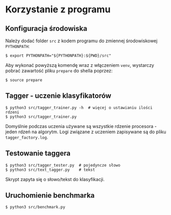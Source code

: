 # Korzystanie z programu

## Konfiguracja środowiska
Należy dodać folder `src` z kodem programu do zmiennej środowiskowej `PYTHONPATH`:

    $ export PYTHONPATH="${PYTHONPATH}:${PWD}/src"

Aby wykonać powyższą komendę wraz z włączeniem `venv`, wystarczy pobrać zawartość pliku `prepare` do shella poprzez:

    $ source prepare


## Tagger - uczenie klasyfikatorów

    $ python3 src/tagger_trainer.py -h  # więcej o ustawianiu ilości rdzeni
    $ python3 src/tagger_trainer.py

Domyślnie podczas uczenia używane są wszystkie rdzenie procesora - jeden rdzeń na algorytm. Logi związane z uczeniem zapisywane są do pliku `tagger_factory.log`.


## Testowanie taggera

    $ python3 src/tagger_tester.py  # pojedyncze słowo
    $ python3 src/text_tagger.py    # tekst

Skrypt zapyta się o słowo/tekst do klasyfikacji.


## Uruchomienie benchmarka

    $ python3 src/benchmark.py
